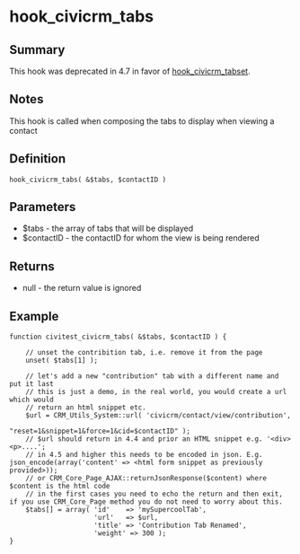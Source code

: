 # hook_civicrm_tabs

## Summary

This hook was deprecated in 4.7 in favor of [hook_civicrm_tabset](/hooks/hook_civicrm_tabset.md).

## Notes

This hook is called when composing the tabs to display when viewing a
contact

## Definition

    hook_civicrm_tabs( &$tabs, $contactID )

## Parameters

-   $tabs - the array of tabs that will be displayed
-   $contactID - the contactID for whom the view is being rendered

## Returns

-   null - the return value is ignored

## Example

    function civitest_civicrm_tabs( &$tabs, $contactID ) {

        // unset the contribition tab, i.e. remove it from the page
        unset( $tabs[1] );

        // let's add a new "contribution" tab with a different name and put it last
        // this is just a demo, in the real world, you would create a url which would
        // return an html snippet etc.
        $url = CRM_Utils_System::url( 'civicrm/contact/view/contribution',
                                      "reset=1&snippet=1&force=1&cid=$contactID" );
        // $url should return in 4.4 and prior an HTML snippet e.g. '<div><p>....';
        // in 4.5 and higher this needs to be encoded in json. E.g. json_encode(array('content' => <html form snippet as previously provided>));
        // or CRM_Core_Page_AJAX::returnJsonResponse($content) where $content is the html code
        // in the first cases you need to echo the return and then exit, if you use CRM_Core_Page method you do not need to worry about this.
        $tabs[] = array( 'id'    => 'mySupercoolTab',
                         'url'   => $url,
                         'title' => 'Contribution Tab Renamed',
                         'weight' => 300 );
    }